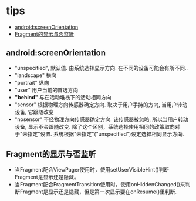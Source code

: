 # tips

- [android:screenOrientation](#androidscreenorientation)
- [Fragment的显示与否监听](#fragment的显示与否监听)

## android:screenOrientation

- "unspecified", 默认值. 由系统选择显示方向. 在不同的设备可能会有所不同..
- "landscape" 横向
- "portrait" 纵向
- "user" 用户当前的首选方向
- **"behind"** 与在活动堆栈下的活动相同方向
- "sensor" 根据物理方向传感器确定方向. 取决于用户手持的方向, 当用户转动设备, 它跟随改变
- "nosensor" 不经物理方向传感器确定方向. 该传感器被忽略, 所以当用户转动设备, 显示不会跟随改变. 除了这个区别，系统选择使用相同的政策取向对于"未指定"设置. 系统根据"未指定"("unspecified")设定选择相同显示方向.


## Fragment的显示与否监听

- 当Fragment配合ViewPager使用时，使用setUserVisibleHint()判断Fragment是显示还是隐藏。
- 当Fragment配合FragmentTransition使用时，使用onHiddenChanged()来判断Fragment是显示还是隐藏，但是第一次显示要在onResume()里判断.



